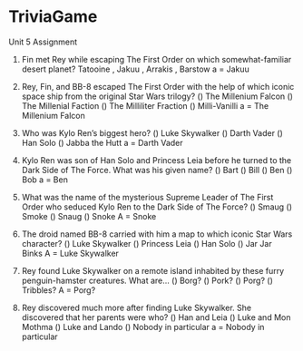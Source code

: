 # TriviaGame
Unit 5 Assignment

1. Fin met Rey while escaping The First Order on which somewhat-familiar desert planet? 
Tatooine , Jakuu , Arrakis , Barstow
a = Jakuu

2. Rey, Fin, and BB-8 escaped The First Order with the help of which iconic space ship from the original Star Wars trilogy?
() The Millenium Falcon () The Millenial Faction () The Milliliter Fraction () Milli-Vanilli
a = The Millenium Falcon

3. Who was Kylo Ren’s biggest hero?
() Luke Skywalker () Darth Vader () Han Solo () Jabba the Hutt
a = Darth Vader

4. Kylo Ren was son of Han Solo and Princess Leia before he turned to the Dark Side of The Force. What was his given name?
() Bart () Bill () Ben () Bob
a = Ben

5. What was the name of the mysterious Supreme Leader of The First Order who seduced Kylo Ren to the Dark Side of The Force?
() Smaug () Smoke () Snaug () Snoke 
A = Snoke

6. The droid named BB-8 carried with him a map to which iconic Star Wars character?
() Luke Skywalker () Princess Leia () Han Solo () Jar Jar Binks
A = Luke Skywalker

7. Rey found Luke Skywalker on a remote island inhabited by these furry penguin-hamster creatures. What are…
() Borg? () Pork? () Porg? () Tribbles?
A = Porg?

8. Rey discovered much more after finding Luke Skywalker. She discovered that her parents were who?
() Han and Leia () Luke and Mon Mothma () Luke and Lando () Nobody in particular
a = Nobody in particular